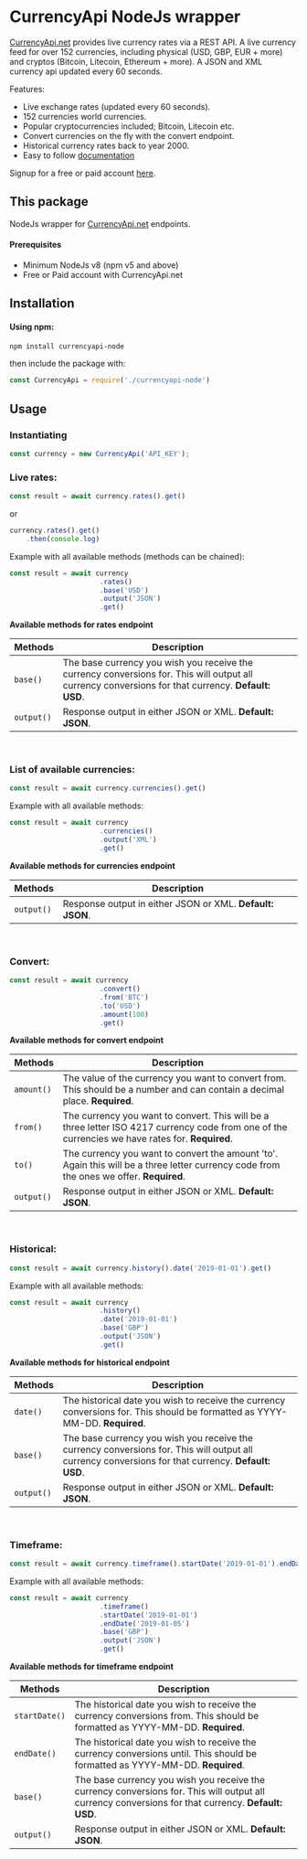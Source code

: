 # CurrencyApi NodeJs wrapper 

<a href="https://currencyapi.net" title="CurrencyApi">CurrencyApi.net</a> provides live currency rates via a REST API. A live currency feed for over 152 currencies, including physical (USD, GBP, EUR + more) and cryptos (Bitcoin, Litecoin, Ethereum + more). A JSON and XML currency api updated every 60 seconds. 

Features:

- Live exchange rates (updated every 60 seconds).
- 152 currencies world currencies.
- Popular cryptocurrencies included; Bitcoin, Litecoin etc.
- Convert currencies on the fly with the convert endpoint.
- Historical currency rates back to year 2000.
- Easy to follow <a href="https://currencyapi.net/documentation" title="currency-api-documentation">documentation</a>

Signup for a free or paid account <a href="https://currencyapi.net/#pricing-sec" title="currency-api-pricing">here</a>.

## This package

NodeJs wrapper for <a href="https://currencyapi.net" title="CurrencyApi">CurrencyApi.net</a> endpoints.

#### Prerequisites

- Minimum NodeJs v8 (npm v5 and above)
- Free or Paid account with CurrencyApi.net

## Installation

#### Using npm:

```bash
npm install currencyapi-node
```
then include the package with:

```javascript
const CurrencyApi = require('./currencyapi-node')
```

## Usage

### Instantiating

```javascript
const currency = new CurrencyApi('API_KEY');
```

### Live rates:

```javascript
const result = await currency.rates().get()
```
or
```javascript
currency.rates().get()
    .then(console.log)
```

Example with all available methods (methods can be chained):
```javascript
const result = await currency
                      .rates()
                      .base('USD')
                      .output('JSON')
                      .get()
```
**Available methods for rates endpoint**

| Methods | Description |
| --- | --- |
| `base()` | The base currency you wish you receive the currency conversions for. This will output all currency conversions for that currency. **Default: USD**. |
| `output()` | Response output in either JSON or XML. **Default: JSON**. |

<br>

### List of available currencies:

```javascript
const result = await currency.currencies().get()
```

Example with all available methods:
```javascript
const result = await currency
                      .currencies()
                      .output('XML')
                      .get()
```

**Available methods for currencies endpoint**

| Methods | Description |
| --- | --- |
| `output()` | Response output in either JSON or XML. **Default: JSON**. |

<br>

### Convert:

```javascript
const result = await currency
                      .convert()
                      .from('BTC')
                      .to('USD')
                      .amount(100)
                      .get()
```

**Available methods for convert endpoint**

| Methods | Description |
| --- | --- |
| `amount()` | The value of the currency you want to convert from. This should be a number and can contain a decimal place. **Required**. |
| `from()` | The currency you want to convert. This will be a three letter ISO 4217 currency code from one of the currencies we have rates for. **Required**. |
| `to()` | The currency you want to convert the amount 'to'. Again this will be a three letter currency code from the ones we offer. **Required**. |
| `output()` | Response output in either JSON or XML. **Default: JSON**. |

<br>

### Historical:

```javascript
const result = await currency.history().date('2019-01-01').get()
```

Example with all available methods:

```javascript
const result = await currency
                      .history()
                      .date('2019-01-01')
                      .base('GBP')
                      .output('JSON')
                      .get()
```

**Available methods for historical endpoint**

| Methods | Description |
| --- | --- |
| `date()` | The historical date you wish to receive the currency conversions for. This should be formatted as YYYY-MM-DD. **Required**. |
| `base()` | The base currency you wish you receive the currency conversions for. This will output all currency conversions for that currency. **Default: USD**. |
| `output()` | Response output in either JSON or XML. **Default: JSON**. |

<br>

### Timeframe:

```javascript
const result = await currency.timeframe().startDate('2019-01-01').endDate('2019-01-05').get()
```

Example with all available methods:

```javascript
const result = await currency
                      .timeframe()
                      .startDate('2019-01-01')
                      .endDate('2019-01-05')
                      .base('GBP')
                      .output('JSON')
                      .get()
```

**Available methods for timeframe endpoint**

| Methods | Description |
| --- | --- |
| `startDate()` | The historical date you wish to receive the currency conversions from. This should be formatted as YYYY-MM-DD. **Required**. |
| `endDate()` | The historical date you wish to receive the currency conversions until. This should be formatted as YYYY-MM-DD. **Required**. |
| `base()` | The base currency you wish you receive the currency conversions for. This will output all currency conversions for that currency. **Default: USD**. |
| `output()` | Response output in either JSON or XML. **Default: JSON**. |
